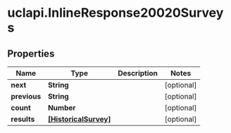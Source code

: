 # uclapi.InlineResponse20020Surveys

## Properties

Name | Type | Description | Notes
------------ | ------------- | ------------- | -------------
**next** | **String** |  | [optional] 
**previous** | **String** |  | [optional] 
**count** | **Number** |  | [optional] 
**results** | [**[HistoricalSurvey]**](HistoricalSurvey.md) |  | [optional] 



